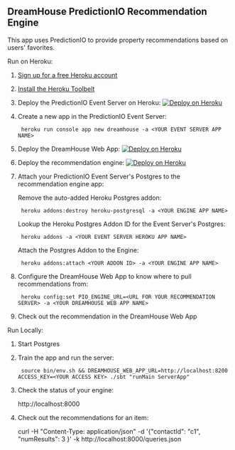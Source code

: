 DreamHouse PredictionIO Recommendation Engine
---------------------------------------------

This app uses PredictionIO to provide property recommendations based on users' favorites.

Run on Heroku:

1. [Sign up for a free Heroku account](https://heroku.com/signup)
1. [Install the Heroku Toolbelt](https://toolbelt.heroku.com)
1. Deploy the PredictionIO Event Server on Heroku: [![Deploy on Heroku](https://www.herokucdn.com/deploy/button.png)](https://heroku.com/deploy?template=https://github.com/jamesward/pio-eventserver-heroku)
1. Create a new app in the PredictionIO Event Server:

        heroku run console app new dreamhouse -a <YOUR EVENT SERVER APP NAME>

1. Deploy the DreamHouse Web App: [![Deploy on Heroku](https://www.herokucdn.com/deploy/button.png)](https://heroku.com/deploy?template=https://github.com/dreamhouseapp/dreamhouse-web-app/tree/pio)
1. Deploy the recommendation engine: [![Deploy on Heroku](https://www.herokucdn.com/deploy/button.svg)](https://heroku.com/deploy?template=https://github.com/dreamhouseapp/dreamhouse-pio)
1. Attach your PredictionIO Event Server's Postgres to the recommendation engine app:

    Remove the auto-added Heroku Postgres addon:

        heroku addons:destroy heroku-postgresql -a <YOUR ENGINE APP NAME>

    Lookup the Heroku Postgres Addon ID for the Event Server's Postgres:
    
        heroku addons -a <YOUR EVENT SERVER HEROKU APP NAME>

    Attach the Postgres Addon to the Engine:
    
        heroku addons:attach <YOUR ADDON ID> -a <YOUR ENGINE APP NAME>

1. Configure the DreamHouse Web App to know where to pull recommendations from:

        heroku config:set PIO_ENGINE_URL=<URL FOR YOUR RECOMMENDATION SERVER> -a <YOUR DREAMHOUSE WEB APP NAME>

1. Check out the recommendation in the DreamHouse Web App


Run Locally:

1. Start Postgres
1. Train the app and run the server:

        source bin/env.sh && DREAMHOUSE_WEB_APP_URL=http://localhost:8200 ACCESS_KEY=<YOUR ACCESS KEY> ./sbt "runMain ServerApp"

1. Check the status of your engine:

    http://localhost:8000

1. Check out the recommendations for an item:

    curl -H "Content-Type: application/json" -d '{"contactId": "c1", "numResults": 3 }' -k http://localhost:8000/queries.json
